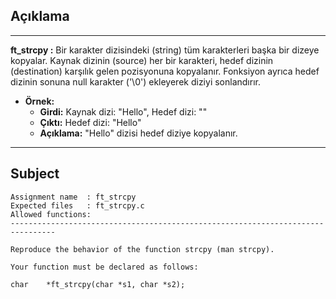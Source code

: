 ## Açıklama

---

**ft_strcpy :** Bir karakter dizisindeki (string) tüm karakterleri başka bir dizeye kopyalar. Kaynak dizinin (source) her bir karakteri, hedef dizinin (destination) karşılık gelen pozisyonuna kopyalanır. Fonksiyon ayrıca hedef dizinin sonuna null karakter ('\0') ekleyerek diziyi sonlandırır.

- **Örnek:**
  - **Girdi:** Kaynak dizi: "Hello", Hedef dizi: ""
  - **Çıktı:** Hedef dizi: "Hello"
  - **Açıklama:** "Hello" dizisi hedef diziye kopyalanır.

---

## Subject

```
Assignment name  : ft_strcpy
Expected files   : ft_strcpy.c
Allowed functions:
--------------------------------------------------------------------------------

Reproduce the behavior of the function strcpy (man strcpy).

Your function must be declared as follows:

char    *ft_strcpy(char *s1, char *s2);
```
